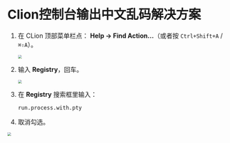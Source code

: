 # Clion控制台输出中文乱码解决方案

1. 在 CLion 顶部菜单栏点：
    **Help → Find Action…**（或者按 `Ctrl+Shift+A` / `⌘⇧A`）。

   <img src="E:\2025-Shenlan\note\c++\images\clion中文输出乱码问题解决.png" style="zoom:50%;" />

2. 输入 **Registry**，回车。

   <img src="E:\2025-Shenlan\note\c++\images\clion中文输出乱码问题解决2.png" style="zoom:50%;" />

3. 在 **Registry** 搜索框里输入：

   ```
   run.process.with.pty
   ```

4. 取消勾选。

<img src="E:\2025-Shenlan\note\c++\images\clion中文输出乱码问题解决3.png" style="zoom:50%;" />